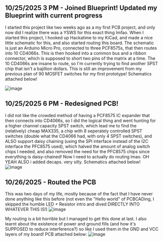 <!--
  ===================    !!READ THIS NOTICE!!   ====================
  DO NOT edit this file manually. Your changes WILL BE OVERWRITTEN!
  This journal is auto generated and updated by Hack Club Blueprint.
  To edit this file, please edit your journal entries on Blueprint.
  ==================================================================
-->

## 10/25/2025 3 PM - Joined Blueprint! Updated my Blueprint with current progress  

I started this project like two weeks ago as a my first PCB project, and only now did I realize there was a YSWS for this exact thing lmfao.
When I started this project, I hooked up Hackatime to my KiCad, and made a nice little schematic for this, and also started routing this board. The schematic is just an Arduino Micro Pro, connected to three PCF8575s, that then routes into 10 CD4066s. This is then hooked into a common bus and a ribbon connector, which is supposed to short two pins of the matrix at a time. The 10 CD4066s are insane to route, so I'm currently trying to find another SPST chip that isn't a bajillion dollars. This is still an improvement from my previous plan of 90 MOSFET switches for my first prototype! Schematics attached below!


![image](https://blueprint.hackclub.com/user-attachments/blobs/proxy/eyJfcmFpbHMiOnsiZGF0YSI6NTM4MSwicHVyIjoiYmxvYl9pZCJ9fQ==--91e3e950a980b66c42beeb00ca3d6cb75f799812/image.png)


  

## 10/25/2025 6 PM - Redesigned PCB!  

I did not like the crowded method of having a PCF8575 IC expander that then connects into CD4066s, so I did the logical thing and went hunting for a higher channel capacity SPST switch, which lead me to find the (relatively) cheap MAX335, a chip with 8 seperately controlled SPST switches (double what the CD4066 had, with only 4 SPST switches), and ALSO support daisy chaining (using the SPI interface instead of the I2C interface the PFC8575 used), which halved the amount of analog switch chips I needed, and also removed the need for the PFC8575 chips since everything is daisy-chained! Now I need to actually do routing lmao.
OH YEAH ALSO i added decaps. very silly.
Schematics attached below!
![image](https://blueprint.hackclub.com/user-attachments/blobs/proxy/eyJfcmFpbHMiOnsiZGF0YSI6NTQxMiwicHVyIjoiYmxvYl9pZCJ9fQ==--69e1cc28a246cf1e50baa240e2d9e016fedfc953/image.png)
  

## 10/26/2025 - Routed the PCB  

This was two days of my life, mostly because of the fact that I have never done anything like this before (not even the "Hello world" of PCBCADing, I skipped the humble LED + Resistor intro and dived DIRECTLY INTO WHATEVER THIS IS!)
![image](https://blueprint.hackclub.com/user-attachments/blobs/proxy/eyJfcmFpbHMiOnsiZGF0YSI6NTYzMCwicHVyIjoiYmxvYl9pZCJ9fQ==--c8a34838a62289a7798358e25650596cbfd47e8d/image.png)

My routing is a bit horrible but I managed to get this done at last. I also learnt about the existence of power and ground fills (and how it's SUPPOSED to reduce interference?) so like I used them in the GND and VCC layers of my board!
PCB attached below:
![image](https://blueprint.hackclub.com/user-attachments/blobs/proxy/eyJfcmFpbHMiOnsiZGF0YSI6NTYyOSwicHVyIjoiYmxvYl9pZCJ9fQ==--55377d3bb6b8f6b9268645b095ffd4359dd29f18/image.png)
  

